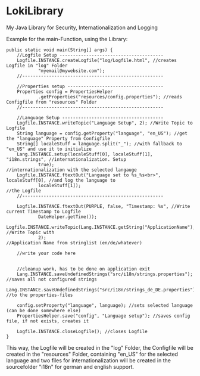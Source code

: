 LokiLibrary
===========

My Java Library for Security, Internationalization and Logging


Example for the main-Function, using the Library:

	public static void main(String[] args) {
		//Logfile Setup ---------------------------------------
		Logfile.INSTANCE.createLogfile("log/Logfile.html", //creates Logfile in "log" Folder
				"myemail@mywebsite.com");
		//-----------------------------------------------------

		//Properties setup ------------------------------------
		Properties config = PropertiesHelper
				.getProperties("resources/config.properties"); //reads Configfile from "resources" Folder
		//-----------------------------------------------------

		//Language Setup --------------------------------------
		Logfile.INSTANCE.writeTopic("Language Setup", 2); //Write Topic to Logfile
		String language = config.getProperty("language", "en_US"); //get the "language" Property from Configfile
		String[] localeStuff = language.split("_"); //with fallback to "en_US" and use it to initialize
		Lang.INSTANCE.setup(localeStuff[0], localeStuff[1], "i18n.strings", //internationalization. Setup
				true);													//internationalization with the selected langauge
		Logfile.INSTANCE.ftextOut("Language set to %s_%s<br>", localeStuff[0], //and log the language to
				localeStuff[1]);																//the Logfile
		//-----------------------------------------------------

		Logfile.INSTANCE.ftextOut(PURPLE, false, "Timestamp: %s", //Write current Timestamp to Logfile
				DateHelper.getTime());
		Logfile.INSTANCE.writeTopic(Lang.INSTANCE.getString("ApplicationName"), //Write Topic with
				2);														//Application Name from stringlist (en/de/whatever)

		//write your code here


		//cleanup work, has to be done on application exit
		Lang.INSTANCE.saveUndefinedStrings("src/i18n/strings.properties"); //saves all not configured strings
		Lang.INSTANCE.saveUndefinedStrings("src/i18n/strings_de_DE.properties"); //to the properties-files

		config.setProperty("language", language); //sets selected language (can be done somewhere else)
		PropertiesHelper.save("config", "Language setup"); //saves config file, if not exists, creates it

		Logfile.INSTANCE.closeLogfile(); //closes Logfile
	}
	
This way, the Logfile will be created in the "log" Folder, the Configfile will be created in the "resources" Folder, containing "en_US" for the selected language and two files for internationalization will be created in the sourcefolder "i18n" for german and english support.